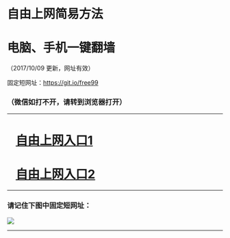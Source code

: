 ﻿# 自由上网简易方法

# 电脑、手机一键翻墙

（2017/10/09 更新，网址有效）

固定短网址：https://git.io/free99

### （微信如打不开，请转到浏览器打开）


***





# &nbsp;&nbsp; <a href="http://ft3025223973.fwq-tz-1001.info/fwqtz01.html?t=10090018625 " target="_blank">自由上网入口1</a>
# &nbsp;&nbsp; <a href="http://ft543923556.fwq-tz-1002.info/fwqtz02.html?t=10090016267 " target="_blank">自由上网入口2</a>
***

### 请记住下图中固定短网址：

<img src="https://s3-us-west-2.amazonaws.com/fwq-1001/yjfq-20170905okok.png" /> 


***

